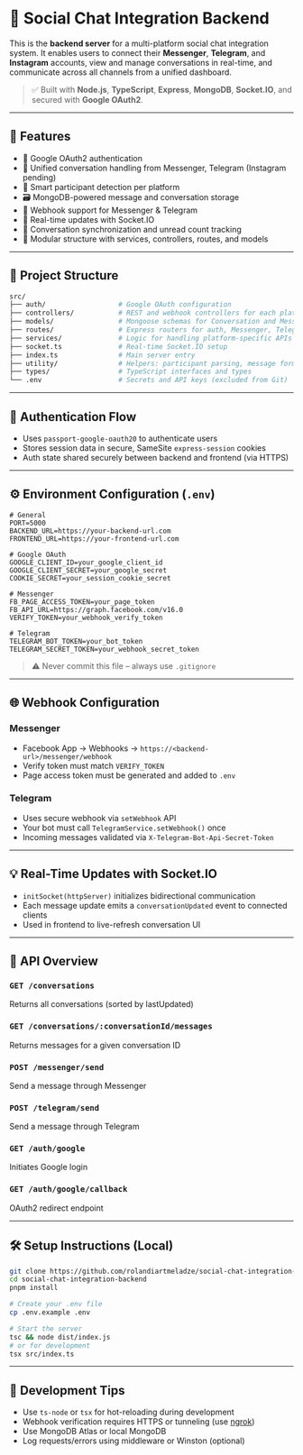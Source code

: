 # 📡 Social Chat Integration Backend

This is the **backend server** for a multi-platform social chat integration system. It enables users to connect their **Messenger**, **Telegram**, and **Instagram** accounts, view and manage conversations in real-time, and communicate across all channels from a unified dashboard.

> ✅ Built with **Node.js**, **TypeScript**, **Express**, **MongoDB**, **Socket.IO**, and secured with **Google OAuth2**.

---

## 🚀 Features

* 🔐 Google OAuth2 authentication
* 💬 Unified conversation handling from Messenger, Telegram (Instagram pending)
* 🧠 Smart participant detection per platform
* 🗃️ MongoDB-powered message and conversation storage
* 📡 Webhook support for Messenger & Telegram
* 🧵 Real-time updates with Socket.IO
* 🔄 Conversation synchronization and unread count tracking
* 📁 Modular structure with services, controllers, routes, and models

---

## 📁 Project Structure

```bash
src/
├── auth/                  # Google OAuth configuration
├── controllers/           # REST and webhook controllers for each platform
├── models/                # Mongoose schemas for Conversation and Message
├── routes/                # Express routers for auth, Messenger, Telegram...
├── services/              # Logic for handling platform-specific APIs
├── socket.ts              # Real-time Socket.IO setup
├── index.ts               # Main server entry
├── utility/               # Helpers: participant parsing, message formatting
├── types/                 # TypeScript interfaces and types
└── .env                   # Secrets and API keys (excluded from Git)
```

---

## 🔐 Authentication Flow

* Uses `passport-google-oauth20` to authenticate users
* Stores session data in secure, SameSite `express-session` cookies
* Auth state shared securely between backend and frontend (via HTTPS)

---

## ⚙️ Environment Configuration (`.env`)

```dotenv
# General
PORT=5000
BACKEND_URL=https://your-backend-url.com
FRONTEND_URL=https://your-frontend-url.com

# Google OAuth
GOOGLE_CLIENT_ID=your_google_client_id
GOOGLE_CLIENT_SECRET=your_google_secret
COOKIE_SECRET=your_session_cookie_secret

# Messenger
FB_PAGE_ACCESS_TOKEN=your_page_token
FB_API_URL=https://graph.facebook.com/v16.0
VERIFY_TOKEN=your_webhook_verify_token

# Telegram
TELEGRAM_BOT_TOKEN=your_bot_token
TELEGRAM_SECRET_TOKEN=your_webhook_secret_token
```

> ⚠️ Never commit this file – always use `.gitignore`

---

## 🌐 Webhook Configuration

### Messenger

* Facebook App → Webhooks → `https://<backend-url>/messenger/webhook`
* Verify token must match `VERIFY_TOKEN`
* Page access token must be generated and added to `.env`

### Telegram

* Uses secure webhook via `setWebhook` API
* Your bot must call `TelegramService.setWebhook()` once
* Incoming messages validated via `X-Telegram-Bot-Api-Secret-Token`

---

## 💡 Real-Time Updates with Socket.IO

* `initSocket(httpServer)` initializes bidirectional communication
* Each message update emits a `conversationUpdated` event to connected clients
* Used in frontend to live-refresh conversation UI

---

## 📌 API Overview

### `GET /conversations`

Returns all conversations (sorted by lastUpdated)

### `GET /conversations/:conversationId/messages`

Returns messages for a given conversation ID

### `POST /messenger/send`

Send a message through Messenger

### `POST /telegram/send`

Send a message through Telegram

### `GET /auth/google`

Initiates Google login

### `GET /auth/google/callback`

OAuth2 redirect endpoint

---

## 🛠️ Setup Instructions (Local)

```bash
git clone https://github.com/rolandiartmeladze/social-chat-integration-backend.git
cd social-chat-integration-backend
pnpm install

# Create your .env file
cp .env.example .env

# Start the server
tsc && node dist/index.js
# or for development
tsx src/index.ts
```

---

## 🧪 Development Tips

* Use `ts-node` or `tsx` for hot-reloading during development
* Webhook verification requires HTTPS or tunneling (use [ngrok](https://ngrok.com/))
* Use MongoDB Atlas or local MongoDB
* Log requests/errors using middleware or Winston (optional)
